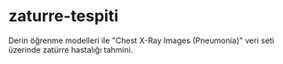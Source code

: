 # zaturre-tespiti
Derin öğrenme modelleri ile "Chest X-Ray Images (Pneumonia)" veri seti üzerinde zatürre hastalığı tahmini.
